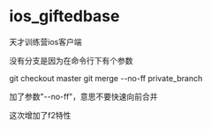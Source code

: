 ios_giftedbase
==============

天才训练营ios客户端

没有分支是因为在命令行下有个参数

git checkout master
git merge --no-ff private_branch

加了参数"--no-ff"，意思不要快速向前合并

这次增加了f2特性